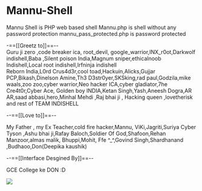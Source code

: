 # Mannu-Shell
Mannu Shell is PHP web based shell
Mannu.php is shell without any password protection
mannu_pass_protected.php is password protected

-==[[Greetz to]]==--<br>
Guru ji zero ,code breaker ica, root_devil, google_warrior,INX_r0ot,Darkwolf indishell,Baba ,Silent poison India,Magnum sniper,ethicalnoob Indishell,Local root indishell,Irfninja indishell<br>Reborn India,L0rd Crus4d3r,cool toad,Hackuin,Alicks,Gujjar PCP,Bikash,Dinelson Amine,Th3 D3str0yer,SKSking,rad paul,Godzila,mike waals,zoo zoo,cyber warrior,Neo hacker ICA,cyber gladiator,7he Cre4t0r,Cyber Ace, Golden boy INDIA,Ketan Singh,Yash,Aneesh Dogra,AR AR,saad abbasi,hero,Minhal Mehdi ,Raj bhai ji , Hacking queen ,lovetherisk and rest of TEAM INDISHELL<br>

--==[[Love to]]==--

My Father , my Ex Teacher,cold fire hacker,Mannu, ViKi,Jagriti,Suriya Cyber Tyson ,Ashu bhai ji,Rafay Baloch,Soldier Of God,Shafoon,Rehan Manzoor,almas malik, Bhuppi,Mohit, Ffe ^_^,Govind Singh,Shardhanand ,Budhaoo,Don(Deepika kaushik) 

--==[[Interface Desgined By]]==--

GCE College ke DON :D

<img src="http://3.bp.blogspot.com/-Iu_c3pbG81w/VltfiErXSiI/AAAAAAAAB1s/BIQTsFU0RgQ/s1600/mannu.png" />
